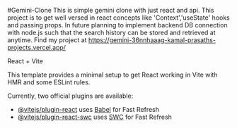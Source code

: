 #Gemini-Clone
This is simple gemini clone with just react and api. This project is to get well versed in react concepts like 'Context','useState' hooks and passing props. In future planning to implement backend DB connection with node.js such that the search history can be stored and retrieved at anytime. Find my project at https://gemini-36nnhaaag-kamal-prasaths-projects.vercel.app/ 




React + Vite

This template provides a minimal setup to get React working in Vite with HMR and some ESLint rules.

Currently, two official plugins are available:

- [@vitejs/plugin-react](https://github.com/vitejs/vite-plugin-react/blob/main/packages/plugin-react/README.md) uses [Babel](https://babeljs.io/) for Fast Refresh
- [@vitejs/plugin-react-swc](https://github.com/vitejs/vite-plugin-react-swc) uses [SWC](https://swc.rs/) for Fast Refresh

